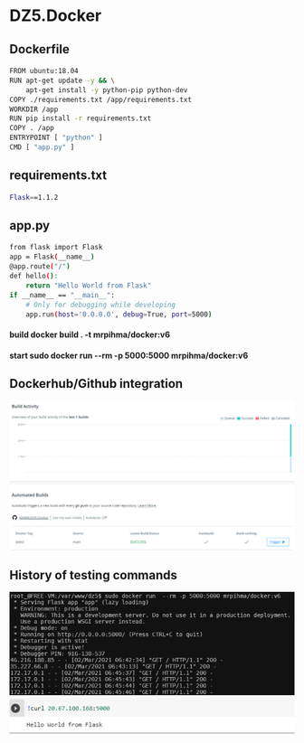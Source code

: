 # DZ5.Docker
## Dockerfile
```sh
FROM ubuntu:18.04
RUN apt-get update -y && \
    apt-get install -y python-pip python-dev
COPY ./requirements.txt /app/requirements.txt
WORKDIR /app
RUN pip install -r requirements.txt
COPY . /app
ENTRYPOINT [ "python" ]
CMD [ "app.py" ]
```
## requirements.txt
```sh
Flask==1.1.2
```
## app.py
```sh
from flask import Flask
app = Flask(__name__)
@app.route("/")
def hello():
    return "Hello World from Flask"
if __name__ == "__main__":
    # Only for debugging while developing
    app.run(host='0.0.0.0', debug=True, port=5000)
```

#### build docker build . -t mrpihma/docker:v6
#### start sudo docker run  --rm -p 5000:5000 mrpihma/docker:v6

## Dockerhub/Github integration
![alt text](https://github.com/MsWik/DZ5.Docker/blob/main/2021-03-02_10-07-37.png)
## History of testing commands

![alt text](https://github.com/MsWik/DZ5.Docker/blob/main/2021-03-02_09-51-53.png)
![alt text](https://github.com/MsWik/DZ5.Docker/blob/main/2021-03-02_09-52-31.png)
 